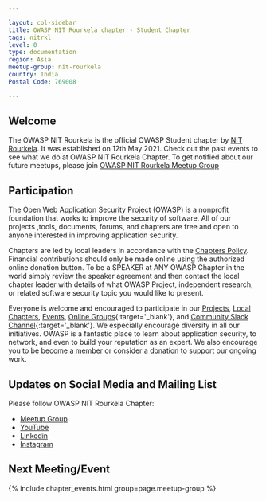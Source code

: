 ```yaml
---

layout: col-sidebar
title: OWASP NIT Rourkela chapter - Student Chapter
tags: nitrkl
level: 0
type: documentation
region: Asia
meetup-group: nit-rourkela
country: India
Postal Code: 769008

---
```


## Welcome

The OWASP NIT Rourkela is the official OWASP Student chapter by [NIT Rourkela](https://nitrkl.ac.in). It was established on 12th May 2021.
Check out the past events to see what we do at OWASP NIT Rourkela Chapter.
To get notified about our future meetups, please join
[OWASP NIT Rourkela Meetup Group](https://www.meetup.com/nit-rourkela/)
## Participation
The Open Web Application Security Project (OWASP) is a nonprofit foundation that works to improve the security of software. All of our projects ,tools, documents, forums, and chapters are free and open to anyone interested in improving application security. 

Chapters are led by local leaders in accordance with the [Chapters Policy](/www-policy/operational/chapters). Financial contributions should only be made online using the authorized online donation button. To be a SPEAKER at ANY OWASP Chapter in the world simply review the speaker agreement and then contact the local chapter leader with details of what OWASP Project, independent research, or related software security topic you would like to present.

Everyone is welcome and encouraged to participate in our [Projects](/projects/), [Local Chapters](/chapters/), [Events](/events/), [Online Groups](https://groups.google.com/a/owasp.com/){:target='_blank'}, and [Community Slack Channel](https://owasp.slack.com/){:target='_blank'}. We especially encourage diversity in all our initiatives. OWASP is a fantastic place to learn about application security, to network, and even to build your reputation as an expert. We also encourage you to be [become a member](/membership/) or consider a [donation](/donate/) to support our ongoing work.

Updates on Social Media and Mailing List
---------------------------------------
Please follow OWASP NIT Rourkela Chapter:
* [Meetup Group](https://www.meetup.com/nit-rourkela/)
* [YouTube](https://www.youtube.com/channel/UC5hhduxXVgrk-cudJlUxKTA)
* [Linkedin](https://www.linkedin.com/company/owasp-nit-rourkela)
* [Instagram](https://www.instagram.com/owasp_nitr/)

Next Meeting/Event <!-- You should keep this section as it will populate your meetup events -->
---------------------
{% include chapter_events.html group=page.meetup-group %}



